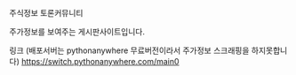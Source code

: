 
주식정보 토론커뮤니티

주가정보를 보여주는 게시판사이트입니다.



링크 (배포서버는 pythonanywhere 무료버전이라서 주가정보 스크래핑을 하지못합니다)
https://switch.pythonanywhere.com/main0
